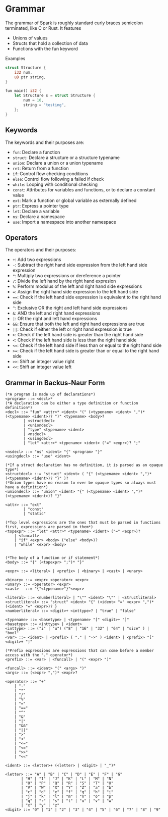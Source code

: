 # Grammar
The grammar of Spark is roughly standard curly braces semicolon terminated, like C or Rust. It features 
- Unions of values
- Structs that hold a collection of data
- Functions with the fun keyword

Examples 
```rust
struct Structure {
    i32 num,
    u8 ptr string,
}

fun main() i32 {
    let Structure s = struct Structure {
        num = 10,
        string = "testing",
    };
}
```

## Keywords
The keywords and their purposes are: 
- `fun`: Declare a function
- `struct`: Declare a structure or a structure typename
- `union`: Declare a union or a union typename
- `ret`: Return from a function
- `if`: Control flow checking conditions
- `else`: Control flow following a failed if check
- `while`: Looping with conditional checking
- `const`: Attributes for variables and functions, or to declare a constant value
- `ext`: Mark a function or global variable as externally defined
- `ptr`: Express a pointer type
- `let`: Declare a variable 
- `ns`: Declare a namespace
- `use`: Import a namespace into another namespace

## Operators
The operators and their purposes: 
- `+`: Add two expressions
- `-`: Subtract the right hand side expression from the left hand side expression
- `*`: Multiply two expressions or dereference a pointer 
- `/`: Divide the left hand by the right hand expresion
- `%`: Perform modulus of the left and right hand side expressions
- `=`: Assign the right hand side expression to the left hand side
- `==`: Check if the left hand side expression is equivalent to the right hand side
- `^`: Exclusive OR the right and left hand side expressions
- `&`: AND the left and right hand expressions
- `|`: OR the right and left hand expressions
- `&&`: Ensure that both the left and right hand expressions are true
- `||`: Check if either the left or right hand expression is true
- `>`: Check if the left hand side is greater than the right hand side
- `<`: Check if the left hand side is less than the right hand side
- `<=`: Check if the left hand side if less than or equal to the right hand side
- `>=`: Check if the left hand side is greater than or equal to the right hand side
- `>>`: Shift an integer value right
- `<<`: Shift an integer value left


## Grammar in Backus-Naur Form
```ebnf 
(*A program is made up of declarations*)
<program> ::= <decl>*
(*A declaration can be either a type definition or function definition*)
<decl> ::= "fun" <attr>* <ident> "(" (<typename> <ident> ",")* (<typename> <ident>)? ")" <typename> <body>?
		| <structdecl>
        | <uniondecl>
        | "type" <typename> <ident>
        | <nsdecl>
        | <usingdecl>
        | "let" <attr>* <typename> <ident> ("=" <expr>)? ";"

<nsdecl> ::= "ns" <ident> "{" <program> "}"
<usingdecl> ::= "use" <ident>

(*If a struct declaration has no definition, it is parsed as an opaque type*)
<structdecl> ::= "struct" <ident> ( "{" (<typename> <ident> ",")* (<typename> <ident>)? "}" )?
(*Union types have no reason to ever be opaque types so always must have a definition*)
<uniondecl> ::= "union" <ident> "{" (<typename> <ident> ",")* (<typename> <ident>)? "}"
        
<attr> ::= "ext" 
		| "const"
        | "static"
        
(*Top level expressions are the ones that must be parsed in functions first, expressions are parsed in them*)
<topexpr> ::= "let" <attr>* <typename> <ident> ("=" <expr>)?
	| <funcall>
    | "if" <expr> <body> ("else" <body>)?
    | "while" <expr> <body>


(*The body of a function or if statement*)
<body> ::= "{" (<topexpr> ";")* "}"

<expr> ::= <literal> | <prefix> | <binary> | <cast> | <unary>

<binary> ::= <expr> <operator> <expr>
<unary> ::= <operator> <expr>
<cast>   ::= "{"<typename>"}"<expr>

<literal> ::= <numberliteral> | "\"" <ident> "\"" | <structliteral>
<structliteral> ::= "struct" <ident> "{" (<ident> "=" <expr> ",")* (<ident> "=" <expr>)? } 
<numberliteral> ::= <digit>+ <inttype>? | "true" | "false"

<typename> ::= <basetype> | <typename> "[" <digit>+ "]"
<basetype> ::= <inttype> | <ident>
<inttype> ::= ("i" | "u") ("8" | "16" | "32" | "64" | "size" ) | "bool"
<var> ::= <ident> | <prefix> ( "." | "->" ) <ident> | <prefix> "[" <digit>+ "]"

(*Prefix expressions are expressions that can come before a member access with the "." operator*)
<prefix> ::= <var> | <funcall> | "(" <expr> ")"

<funcall> ::= <ident> "(" <args> ")" 
<args> ::= (<expr> ",")* <expr>?

<operator> ::= "+" 
	| "-"
    | "*"
    | "/"
    | "%"
    | "="
    | "=="
    | "^"
    | "&"
    | "|"
    | "&&"
    | "||" 
    | ">" 
    | "<"
    | "<="
    | "<="
    | ">>"
    | "<<"
    
<ident> ::= <letter>+ (<letter> | <digit> | "_")* 
    
<letter> ::= "A" | "B" | "C" | "D" | "E" | "F" | "G"
       | "H" | "I" | "J" | "K" | "L" | "M" | "N"
       | "O" | "P" | "Q" | "R" | "S" | "T" | "U"
       | "V" | "W" | "X" | "Y" | "Z" | "a" | "b"
       | "c" | "d" | "e" | "f" | "g" | "h" | "i"
       | "j" | "k" | "l" | "m" | "n" | "o" | "p"
       | "q" | "r" | "s" | "t" | "u" | "v" | "w"
       | "x" | "y" | "z" 
<digit> ::= "0" | "1" | "2" | "3" | "4" | "5" | "6" | "7" | "8" | "9" 


```
